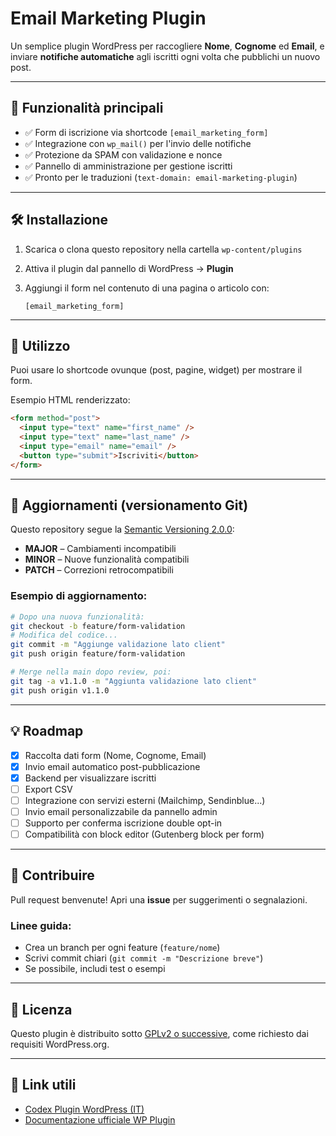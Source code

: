 # Email Marketing Plugin

Un semplice plugin WordPress per raccogliere **Nome**, **Cognome** ed **Email**, e inviare **notifiche automatiche** agli iscritti ogni volta che pubblichi un nuovo post.

---

## 🚀 Funzionalità principali

* ✅ Form di iscrizione via shortcode `[email_marketing_form]`
* ✅ Integrazione con `wp_mail()` per l'invio delle notifiche
* ✅ Protezione da SPAM con validazione e nonce
* ✅ Pannello di amministrazione per gestione iscritti
* ✅ Pronto per le traduzioni (`text-domain: email-marketing-plugin`)

---

## 🛠️ Installazione

1. Scarica o clona questo repository nella cartella `wp-content/plugins`
2. Attiva il plugin dal pannello di WordPress → **Plugin**
3. Aggiungi il form nel contenuto di una pagina o articolo con:

   ```
   [email_marketing_form]
   ```

---

## 🧩 Utilizzo

Puoi usare lo shortcode ovunque (post, pagine, widget) per mostrare il form.

Esempio HTML renderizzato:

```html
<form method="post">
  <input type="text" name="first_name" />
  <input type="text" name="last_name" />
  <input type="email" name="email" />
  <button type="submit">Iscriviti</button>
</form>
```

---

## 🔄 Aggiornamenti (versionamento Git)

Questo repository segue la [Semantic Versioning 2.0.0](https://semver.org/lang/it/):

* **MAJOR** – Cambiamenti incompatibili
* **MINOR** – Nuove funzionalità compatibili
* **PATCH** – Correzioni retrocompatibili

### Esempio di aggiornamento:

```bash
# Dopo una nuova funzionalità:
git checkout -b feature/form-validation
# Modifica del codice...
git commit -m "Aggiunge validazione lato client"
git push origin feature/form-validation

# Merge nella main dopo review, poi:
git tag -a v1.1.0 -m "Aggiunta validazione lato client"
git push origin v1.1.0
```

---

## 💡 Roadmap

* [x] Raccolta dati form (Nome, Cognome, Email)
* [x] Invio email automatico post-pubblicazione
* [x] Backend per visualizzare iscritti
* [ ] Export CSV
* [ ] Integrazione con servizi esterni (Mailchimp, Sendinblue...)
* [ ] Invio email personalizzabile da pannello admin
* [ ] Supporto per conferma iscrizione double opt-in
* [ ] Compatibilità con block editor (Gutenberg block per form)

---

## 🤝 Contribuire

Pull request benvenute! Apri una **issue** per suggerimenti o segnalazioni.

### Linee guida:

* Crea un branch per ogni feature (`feature/nome`)
* Scrivi commit chiari (`git commit -m "Descrizione breve"`)
* Se possibile, includi test o esempi

---

## 📄 Licenza

Questo plugin è distribuito sotto [GPLv2 o successive](http://www.gnu.org/licenses/gpl-2.0.html), come richiesto dai requisiti WordPress.org.

---

## 🔗 Link utili

* [Codex Plugin WordPress (IT)](https://codex.wordpress.org/it:Scrivere_un_Plugin)
* [Documentazione ufficiale WP Plugin](https://developer.wordpress.org/plugins/)
